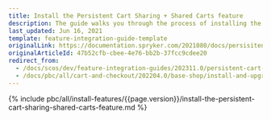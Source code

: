 ```yaml
---
title: Install the Persistent Cart Sharing + Shared Carts feature
description: The guide walks you through the process of installing the Shared Carts and Persistent Cart Sharing features in the project.
last_updated: Jun 16, 2021
template: feature-integration-guide-template
originalLink: https://documentation.spryker.com/2021080/docs/persisitent-cart-sharing-shared-carts-integration
originalArticleId: 47b52cfb-cbee-4e76-bb2b-37fcc9cdee20
redirect_from:
  - /docs/scos/dev/feature-integration-guides/202311.0/persistent-cart-sharing-shared-carts-feature-integration.html
  - /docs/pbc/all/cart-and-checkout/202204.0/base-shop/install-and-upgrade/install-features/install-the-persistent-cart-sharing-shared-carts-feature.html
---
```


{% include pbc/all/install-features/{{page.version}}/install-the-persistent-cart-sharing-shared-carts-feature.md %} <!-- To edit, see /_includes/pbc/all/install-features/202311.0/install-the-persistent-cart-sharing-shared-carts-feature.md -->

